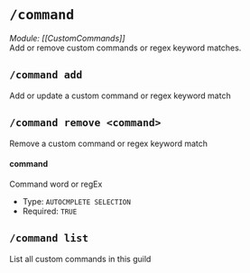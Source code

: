 # `/command`
*Module: [[CustomCommands]]*<br>
Add or remove custom commands or regex keyword matches.
## `/command add`
Add or update a custom command or regex keyword match

## `/command remove <command>`
Remove a custom command or regex keyword match
#### command
Command word or regEx
- Type: `AUTOCMPLETE SELECTION`
- Required: `TRUE`
## `/command list`
List all custom commands in this guild
